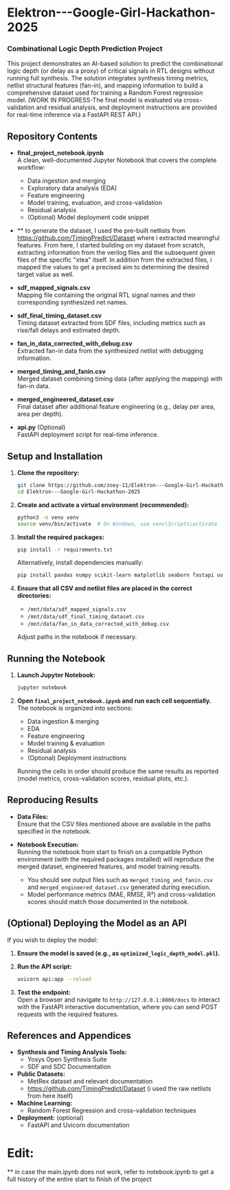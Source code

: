 # Elektron---Google-Girl-Hackathon-2025
### Combinational Logic Depth Prediction Project

This project demonstrates an AI-based solution to predict the combinational logic depth (or delay as a proxy) of critical signals in RTL designs without running full synthesis. The solution integrates synthesis timing metrics, netlist structural features (fan-in), and mapping information to build a comprehensive dataset used for training a Random Forest regression model. 
(WORK IN PROGRESS-The final model is evaluated via cross-validation and residual analysis, and deployment instructions are provided for real-time inference via a FastAPI REST API.)

## Repository Contents

- **final_project_notebook.ipynb**  
  A clean, well-documented Jupyter Notebook that covers the complete workflow:
  - Data ingestion and merging
  - Exploratory data analysis (EDA)
  - Feature engineering
  - Model training, evaluation, and cross-validation
  - Residual analysis
  - (Optional) Model deployment code snippet
    
- ** to generate the dataset, I used the pre-built netlists from https://github.com/TimingPredict/Dataset where i extracted meaningful features. From here, I started building on my dataset from scratch, extracting information from the verilog files and the subsequent given files of the specific "xtea" itself. In addition from the extracted files, i mapped the values to get a precised aim to determining the desired target value as well.

- **sdf_mapped_signals.csv**  
  Mapping file containing the original RTL signal names and their corresponding synthesized net names.

- **sdf_final_timing_dataset.csv**  
  Timing dataset extracted from SDF files, including metrics such as rise/fall delays and estimated depth.

- **fan_in_data_corrected_with_debug.csv**  
  Extracted fan-in data from the synthesized netlist with debugging information.

- **merged_timing_and_fanin.csv**  
  Merged dataset combining timing data (after applying the mapping) with fan-in data.

- **merged_engineered_dataset.csv**  
  Final dataset after additional feature engineering (e.g., delay per area, area per depth).

- **api.py** (Optional)  
  FastAPI deployment script for real-time inference.

## Setup and Installation

1. **Clone the repository:**

   ```bash
   git clone https://github.com/zoey-11/Elektron---Google-Girl-Hackathon-2025.git
   cd Elektron---Google-Girl-Hackathon-2025

   ```

2. **Create and activate a virtual environment (recommended):**

   ```bash
   python3 -m venv venv
   source venv/bin/activate  # On Windows, use venv\Scripts\activate
   ```

3. **Install the required packages:**

   ```bash
   pip install -r requirements.txt
   ```

   Alternatively, install dependencies manually:

   ```bash
   pip install pandas numpy scikit-learn matplotlib seaborn fastapi uvicorn joblib
   ```

4. **Ensure that all CSV and netlist files are placed in the correct directories:**

   - `/mnt/data/sdf_mapped_signals.csv`
   - `/mnt/data/sdf_final_timing_dataset.csv`
   - `/mnt/data/fan_in_data_corrected_with_debug.csv`

   Adjust paths in the notebook if necessary.

## Running the Notebook

1. **Launch Jupyter Notebook:**

   ```bash
   jupyter notebook
   ```

2. **Open `final_project_notebook.ipynb` and run each cell sequentially.**  
   The notebook is organized into sections:
   - Data ingestion & merging
   - EDA
   - Feature engineering
   - Model training & evaluation
   - Residual analysis
   - (Optional) Deployment instructions

   Running the cells in order should produce the same results as reported (model metrics, cross-validation scores, residual plots, etc.).

## Reproducing Results

- **Data Files:**  
  Ensure that the CSV files mentioned above are available in the paths specified in the notebook.
  
- **Notebook Execution:**  
  Running the notebook from start to finish on a compatible Python environment (with the required packages installed) will reproduce the merged dataset, engineered features, and model training results.  
  - You should see output files such as `merged_timing_and_fanin.csv` and `merged_engineered_dataset.csv` generated during execution.
  - Model performance metrics (MAE, RMSE, R²) and cross-validation scores should match those documented in the notebook.

## (Optional) Deploying the Model as an API

If you wish to deploy the model:

1. **Ensure the model is saved (e.g., as `optimized_logic_depth_model.pkl`).**

2. **Run the API script:**

   ```bash
   uvicorn api:app --reload
   ```

3. **Test the endpoint:**  
   Open a browser and navigate to `http://127.0.0.1:8000/docs` to interact with the FastAPI interactive documentation, where you can send POST requests with the required features.

## References and Appendices

- **Synthesis and Timing Analysis Tools:**  
  - Yosys Open Synthesis Suite  
  - SDF and SDC Documentation
- **Public Datasets:**  
  - MetRex dataset and relevant documentation
  - https://github.com/TimingPredict/Dataset (i used the raw netlists from here itself)
- **Machine Learning:**  
  - Random Forest Regression and cross-validation techniques
- **Deployment:** (optional) 
  - FastAPI and Uvicorn documentation

 # Edit: 
** in case the main.ipynb does not work, refer to notebook.ipynb to get a full history of the entire start to finish of the project

